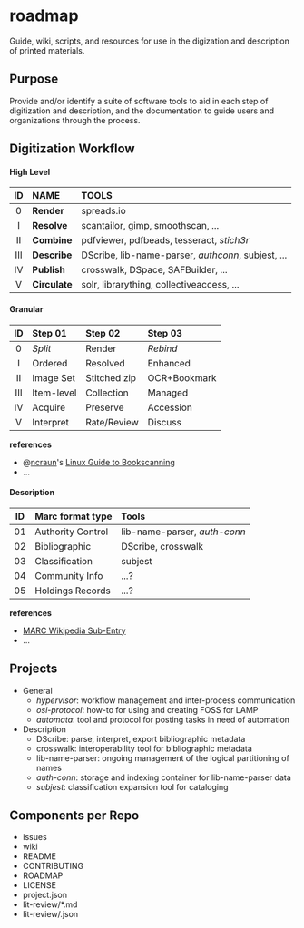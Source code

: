 # roadmap
Guide, wiki, scripts, and resources for use in the digization and description of printed materials.

## Purpose ##

Provide and/or identify a suite of software tools to aid in each step of digitization and description, 
  and the documentation to guide users and organizations through the process.

## Digitization Workflow ##

#### High Level ####

|  ID   |  NAME       |                TOOLS                    |
|:-----:|:------------|:----------------------------------------|
|   0   | **Render**  | spreads.io |
|   I   | **Resolve** | scantailor, gimp, smoothscan, ... |
|  II   | **Combine** | pdfviewer, pdfbeads, tesseract, _stich3r_|
| III   | **Describe**| DScribe, lib-name-parser, _authconn_, subjest, ...|
|  IV   | **Publish** | crosswalk, DSpace, SAFBuilder, ... |
|   V   |**Circulate**| solr, librarything, collectiveaccess, ... |

#### Granular ####

|  ID   |   Step 01   |   Step 02   |   Step 03   |
|:-----:|:------------|:------------|:------------|
|   0   |  _Split_    |   Render    |  _Rebind_   |
|   I   |  Ordered    | Resolved    |  Enhanced   |
|  II   | Image Set   |Stitched zip |OCR+Bookmark |
| III   | Item-level  | Collection  |   Managed   |
|  IV   | Acquire     | Preserve    |  Accession  |
|   V   | Interpret   | Rate/Review |  Discuss    |  

**references** 
- @[ncraun](https://github.com/ncraun)'s [Linux Guide to Bookscanning](https://natecraun.net/articles/linux-guide-to-book-scanning.html)
- ...

#### Description ####

|  ID  | Marc format type |    Tools    |
|:----:|:-----------------|:------------|
|  01  | Authority Control| lib-name-parser, _auth-conn_ |
|  02  | Bibliographic    | DScribe, crosswalk |
|  03  | Classification   | subjest |
|  04  | Community Info   | ...? |
|  05  | Holdings Records | ...? |

**references**
- [MARC Wikipedia Sub-Entry](https://en.wikipedia.org/wiki/MARC_standards#MARC_formats)
- ...

## Projects ##
- General 
  - _hypervisor_: workflow management and inter-process communication
  - _osi-protocol_: how-to for using and creating FOSS for LAMP
  - _automata_: tool and protocol for posting tasks in need of automation
- Description
  - DScribe: parse, interpret, export bibliographic metadata 
  - crosswalk: interoperability tool for bibliographic metadata
  - lib-name-parser: ongoing management of the logical partitioning of names
  - _auth-conn_: storage and indexing container for lib-name-parser data
  - _subjest_: classification expansion tool for cataloging

## Components per Repo ##
- issues
- wiki
- README
- CONTRIBUTING
- ROADMAP
- LICENSE
- project.json
- lit-review/*.md
- lit-review/.json
